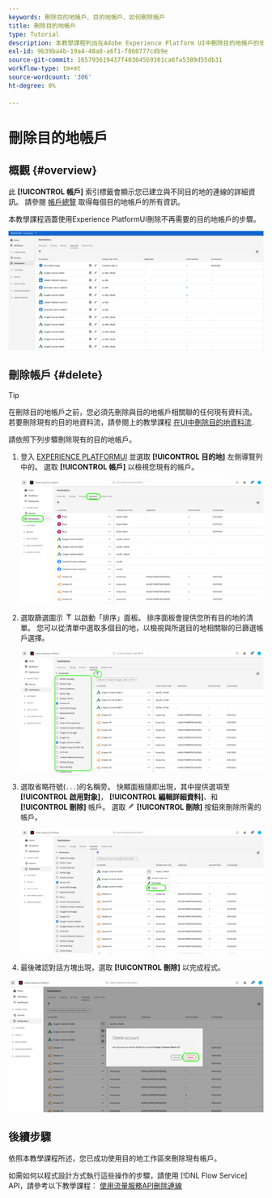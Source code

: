 ```yaml
---
keywords: 刪除目的地帳戶、目的地帳戶、如何刪除帳戶
title: 刪除目的地帳戶
type: Tutorial
description: 本教學課程列出在Adobe Experience Platform UI中刪除目的地帳戶的步驟
exl-id: 9b39ba4b-19a4-48a8-a6f1-f860777cdb9e
source-git-commit: 165793619437f403045b9301ca6fa5389d55db31
workflow-type: tm+mt
source-wordcount: '306'
ht-degree: 0%

---
```


# 刪除目的地帳戶

## 概觀 {#overview}

此 **[!UICONTROL 帳戶]** 索引標籤會顯示您已建立與不同目的地的連線的詳細資訊。 請參閱 [帳戶總覽](../ui/destinations-workspace.md#accounts) 取得每個目的地帳戶的所有資訊。

本教學課程涵蓋使用Experience PlatformUI刪除不再需要的目的地帳戶的步驟。

![帳戶標籤](../assets/ui/update-accounts/destination-accounts.png)

## 刪除帳戶 {#delete}

>[!TIP]
>
>在刪除目的地帳戶之前，您必須先刪除與目的地帳戶相關聯的任何現有資料流。 若要刪除現有的目的地資料流，請參閱上的教學課程 [在UI中刪除目的地資料流](./delete-destinations.md).

請依照下列步驟刪除現有的目的地帳戶。

1. 登入 [EXPERIENCE PLATFORMUI](https://platform.adobe.com/) 並選取 **[!UICONTROL 目的地]** 左側導覽列中的。 選取 **[!UICONTROL 帳戶]** 以檢視您現有的帳戶。

   ![帳戶標籤](../assets/ui/delete-accounts/accounts-tab.png)

2. 選取篩選圖示 ![篩選圖示](../assets/ui/update-accounts/filter.png) 以啟動「排序」面板。 排序面板會提供您所有目的地的清單。 您可以從清單中選取多個目的地，以檢視與所選目的地相關聯的已篩選帳戶選擇。

   ![篩選目的地](../assets/ui/delete-accounts/filter-accounts.png)

3. 選取省略符號(`...`)的名稱旁。 快顯面板隨即出現，其中提供選項至 **[!UICONTROL 啟用對象]**， **[!UICONTROL 編輯詳細資料]**、和 **[!UICONTROL 刪除]** 帳戶。 選取 ![刪除按鈕](../assets/ui/workspace/pencil-icon.png) **[!UICONTROL 刪除]** 按鈕來刪除所需的帳戶。

   ![刪除目的地帳戶](../assets/ui/delete-accounts/delete-accounts.png)

4. 最後確認對話方塊出現，選取 **[!UICONTROL 刪除]** 以完成程式。

![確認帳戶刪除](../assets/ui/delete-accounts/confirm-account-deletion.png)

## 後續步驟

依照本教學課程所述，您已成功使用目的地工作區來刪除現有帳戶。

如需如何以程式設計方式執行這些操作的步驟，請使用 [!DNL Flow Service] API，請參考以下教學課程： [使用流量服務API刪除連線](../api/delete-destination-account.md)
